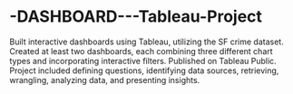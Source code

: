# -DASHBOARD---Tableau-Project
Built interactive dashboards using Tableau, utilizing the SF crime dataset. Created at least two dashboards, each combining three different chart types and incorporating interactive filters. Published on Tableau Public. Project included defining questions, identifying data sources, retrieving, wrangling, analyzing data, and presenting insights.
